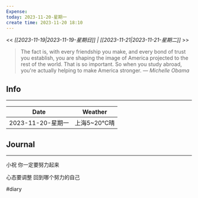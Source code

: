 ```yaml
---
Expense: 
today: 2023-11-20-星期一
create time: 2023-11-20 18:10
---
```


<< *[[2023-11-19|2023-11-19-星期日]] | [[2023-11-21|2023-11-21-星期二]]* >>


> The fact is, with every friendship you make, and every bond of trust you establish, you are shaping the image of America projected to the rest of the world. That is so important. So when you study abroad, you're actually helping to make America stronger.
> — <cite>Michelle Obama</cite>


## Info
***

| Date        | Weather      | 
| ----------- | ------------ |
| 2023-11-20-星期一 |  上海5~20℃晴 |


##  Journal
***


小祝
你一定要努力起来

心态要调整
回到哪个努力的自己


#diary